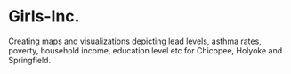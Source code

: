 # Girls-Inc.
Creating maps and visualizations depicting lead levels, asthma rates, poverty, household income, education level etc for Chicopee, Holyoke and Springfield.
